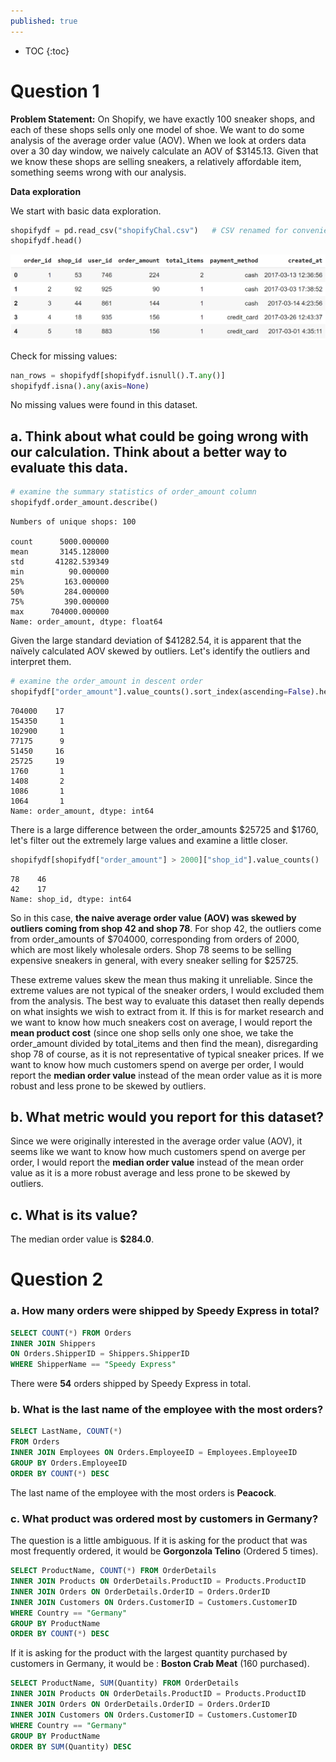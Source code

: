 ```yaml
---
published: true
---
```

* TOC
{:toc}
# Question 1 

**Problem Statement:** On Shopify, we have exactly 100 sneaker shops, and each of these shops sells only one model of shoe. We want to do some analysis of the average order value (AOV). When we look at orders data over a 30 day window, we naively calculate an AOV of $3145.13. Given that we know these shops are selling sneakers, a relatively affordable item, something seems wrong with our analysis. 

**Data exploration**

We start with basic data exploration.

```python
shopifydf = pd.read_csv("shopifyChal.csv")   # CSV renamed for convenience
shopifydf.head()
```

![1.png](https://github.com/YuchenWg/yuchenwg.github.io/raw/master/images/ShopifyChallenge/1.png)


Check for missing values:

```python
nan_rows = shopifydf[shopifydf.isnull().T.any()]
shopifydf.isna().any(axis=None)
```
No missing values were found in this dataset.

## a. Think about what could be going wrong with our calculation. Think about a better way to evaluate this data. 

```python
# examine the summary statistics of order_amount column
shopifydf.order_amount.describe()
```

    Numbers of unique shops: 100

    count      5000.000000
    mean       3145.128000
    std       41282.539349
    min          90.000000
    25%         163.000000
    50%         284.000000
    75%         390.000000
    max      704000.000000
    Name: order_amount, dtype: float64


Given the large standard deviation of $41282.54, it is apparent that the naïvely calculated AOV skewed by outliers. Let's identify the outliers and interpret them.

```python
# examine the order_amount in descent order
shopifydf["order_amount"].value_counts().sort_index(ascending=False).head(20)
```

    704000    17
    154350     1
    102900     1
    77175      9
    51450     16
    25725     19
    1760       1
    1408       2
    1086       1
    1064       1
    Name: order_amount, dtype: int64
    
There is a large difference between the order_amounts $25725 and $1760, let's filter out the extremely large values and examine a little closer.

```python
shopifydf[shopifydf["order_amount"] > 2000]["shop_id"].value_counts()
```

    78    46
    42    17
    Name: shop_id, dtype: int64
    
So in this case, **the naive average order value (AOV) was skewed by outliers coming from shop 42 and shop 78**. For shop 42, the outliers come from order_amounts of $704000, corresponding from orders of 2000, which are most likely wholesale orders. Shop 78 seems to be selling expensive sneakers in general, with every sneaker selling for $25725.

These extreme values skew the mean thus making it unreliable. Since the extreme values are not typical of the sneaker orders, I would excluded them from the analysis. The best way to evaluate this dataset then really depends on what insights we wish to extract from it. If this is for market research and we want to know how much sneakers cost on average, I would report the **mean product cost** (since one shop sells only one shoe, we take the order_amount divided by total_items and then find the mean), disregarding shop 78 of course, as it is not representative of typical sneaker prices. If we want to know how much customers spend on averge per order, I would report the **median order value** instead of the mean order value as it is more robust and less prone to be skewed by outliers.

## b. What metric would you report for this dataset?

Since we were originally interested in the average order value (AOV), it seems like we want to know how much customers spend on averge per order, I would report the **median order value** instead of the mean order value as it is a more robust average and less prone to be skewed by outliers.

## c. What is its value?

The median order value is **$284.0**.

# Question 2
### a. How many orders were shipped by Speedy Express in total?

```sql
SELECT COUNT(*) FROM Orders 
INNER JOIN Shippers 
ON Orders.ShipperID = Shippers.ShipperID
WHERE ShipperName == "Speedy Express"
```

There were **54** orders shipped by Speedy Express in total.


### b. What is the last name of the employee with the most orders?

```sql
SELECT LastName, COUNT(*) 
FROM Orders 
INNER JOIN Employees ON Orders.EmployeeID = Employees.EmployeeID
GROUP BY Orders.EmployeeID
ORDER BY COUNT(*) DESC
```

The last name of the employee with the most orders is **Peacock**.


### c. What product was ordered most by customers in Germany?

The question is a little ambiguous. If it is asking for the product that was most frequently ordered, it would be **Gorgonzola Telino** (Ordered 5 times).

```sql
SELECT ProductName, COUNT(*) FROM OrderDetails
INNER JOIN Products ON OrderDetails.ProductID = Products.ProductID
INNER JOIN Orders ON OrderDetails.OrderID = Orders.OrderID
INNER JOIN Customers ON Orders.CustomerID = Customers.CustomerID
WHERE Country == "Germany"
GROUP BY ProductName
ORDER BY COUNT(*) DESC
```

If it is asking for the product with the largest quantity purchased by customers in Germany, it would be : **Boston Crab Meat** (160 purchased).

```sql
SELECT ProductName, SUM(Quantity) FROM OrderDetails
INNER JOIN Products ON OrderDetails.ProductID = Products.ProductID
INNER JOIN Orders ON OrderDetails.OrderID = Orders.OrderID
INNER JOIN Customers ON Orders.CustomerID = Customers.CustomerID
WHERE Country == "Germany"
GROUP BY ProductName
ORDER BY SUM(Quantity) DESC
```
